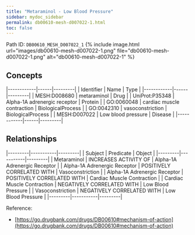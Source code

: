 ```yaml
---
title: "Metaraminol - Low Blood Pressure"
sidebar: mydoc_sidebar
permalink: db00610-mesh-d007022-1.html
toc: false 
---
```



Path ID: `DB00610_MESH_D007022_1`
{% include image.html url="images/db00610-mesh-d007022-1.png" file="db00610-mesh-d007022-1.png" alt="db00610-mesh-d007022-1" %}

## Concepts

|------------|------|---------|
| Identifier | Name | Type    |
|------------|------|---------|
| MESH:D008680 | metaraminol | Drug |
| UniProt:P35348 | Alpha-1A adrenergic receptor | Protein |
| GO:0060048 | cardiac muscle contraction | BiologicalProcess |
| GO:0042310 | vasoconstriction | BiologicalProcess |
| MESH:D007022 | Low blood pressure | Disease |
|------------|------|---------|

## Relationships

|---------|-----------|---------|
| Subject | Predicate | Object  |
|---------|-----------|---------|
| Metaraminol | INCREASES ACTIVITY OF | Alpha-1A Adrenergic Receptor |
| Alpha-1A Adrenergic Receptor | POSITIVELY CORRELATED WITH | Vasoconstriction |
| Alpha-1A Adrenergic Receptor | POSITIVELY CORRELATED WITH | Cardiac Muscle Contraction |
| Cardiac Muscle Contraction | NEGATIVELY CORRELATED WITH | Low Blood Pressure |
| Vasoconstriction | NEGATIVELY CORRELATED WITH | Low Blood Pressure |
|---------|-----------|---------|

Reference: 
  - [https://go.drugbank.com/drugs/DB00610#mechanism-of-action](https://go.drugbank.com/drugs/DB00610#mechanism-of-action)
